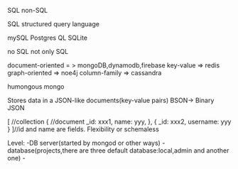 SQL non-SQL

SQL structured query language

mySQL
Postgres QL
SQLite

no SQL
not only SQL

document-oriented = > mongoDB,dynamodb,firebase
key-value => redis
graph-oriented => noe4j
column-family => cassandra


humongous
    mongo

Stores data in a JSON-like documents(key-value pairs)
BSON-> Binary JSON

[ //collection
    { //document
        _id: xxx1, name: yyy,
    },
    { 
        _id: xxx2, username: yyy 
    }
]//id and name are fields.
Flexibility or schemaless 

Level:
-DB server(started by mongod or other ways)
    -database(projects,there are three default database:local,admin and another one)
        -